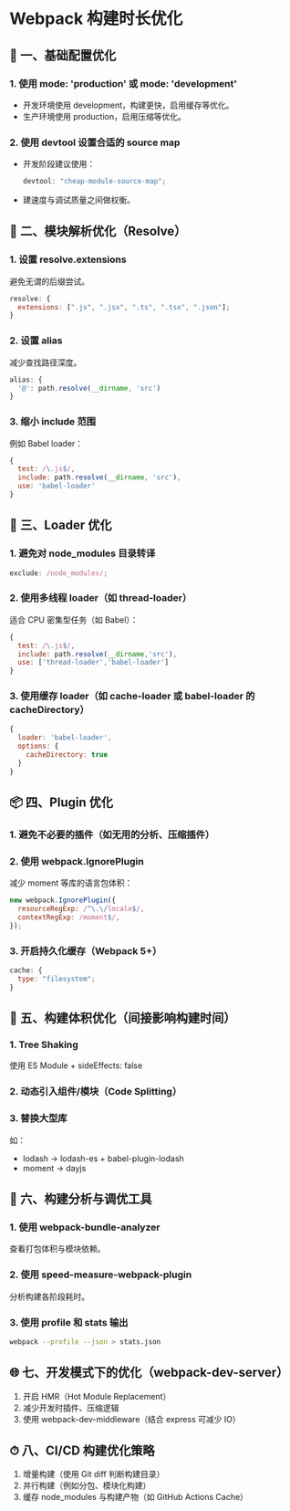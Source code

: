 # Webpack 构建时长优化

## 🌟 一、基础配置优化

### 1. 使用 mode: 'production' 或 mode: 'development'

- 开发环境使用 development，构建更快，启用缓存等优化。
- 生产环境使用 production，启用压缩等优化。

### 2. 使用 devtool 设置合适的 source map

- 开发阶段建议使用：
  ```js
  devtool: "cheap-module-source-map";
  ```
- 建速度与调试质量之间做权衡。

## 🚀 二、模块解析优化（Resolve）

### 1. 设置 resolve.extensions

避免无谓的后缀尝试。

```js
resolve: {
  extensions: [".js", ".jsx", ".ts", ".tsx", ".json"];
}
```

### 2. 设置 alias

减少查找路径深度。

```js
alias: {
  '@': path.resolve(__dirname, 'src')
}
```

### 3. 缩小 include 范围

例如 Babel loader：

```js
{
  test: /\.js$/,
  include: path.resolve(__dirname, 'src'),
  use: 'babel-loader'
}
```

## 🧱 三、Loader 优化

### 1. 避免对 node_modules 目录转译

```js
exclude: /node_modules/;
```

### 2. 使用多线程 loader（如 thread-loader）

适合 CPU 密集型任务（如 Babel）：

```js
{
  test: /\.js$/,
  include: path.resolve(__dirname,'src'),
  use: ['thread-loader','babel-loader']
}
```

### 3. 使用缓存 loader（如 cache-loader 或 babel-loader 的 cacheDirectory）

```js
{
  loader: 'babel-loader',
  options: {
    cacheDirectory: true
  }
}
```

## 📦 四、Plugin 优化

### 1. 避免不必要的插件（如无用的分析、压缩插件）

### 2. 使用 webpack.IgnorePlugin

减少 moment 等库的语言包体积：

```js
new webpack.IgnorePlugin({
  resourceRegExp: /^\.\/locale$/,
  contextRegExp: /moment$/,
});
```

### 3. 开启持久化缓存（Webpack 5+）

```js
cache: {
  type: "filesystem";
}
```

## 📁 五、构建体积优化（间接影响构建时间）

### 1. Tree Shaking

使用 ES Module + sideEffects: false

### 2. 动态引入组件/模块（Code Splitting）

### 3. 替换大型库

如：

- lodash → lodash-es + babel-plugin-lodash
- moment → dayjs

## 🧪 六、构建分析与调优工具

### 1. 使用 webpack-bundle-analyzer

查看打包体积与模块依赖。

### 2. 使用 speed-measure-webpack-plugin

分析构建各阶段耗时。

### 3. 使用 profile 和 stats 输出

```bash
webpack --profile --json > stats.json
```

## 🌐 七、开发模式下的优化（webpack-dev-server）

1. 开启 HMR（Hot Module Replacement）
2. 减少开发时插件、压缩逻辑
3. 使用 webpack-dev-middleware（结合 express 可减少 IO）

## ⏱ 八、CI/CD 构建优化策略

1. 增量构建（使用 Git diff 判断构建目录）
2. 并行构建（例如分包、模块化构建）
3. 缓存 node_modules 与构建产物（如 GitHub Actions Cache）
